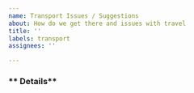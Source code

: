 ```yaml
---
name: Transport Issues / Suggestions
about: How do we get there and issues with travel
title: ''
labels: transport
assignees: ''

---
```


### ** Details**

